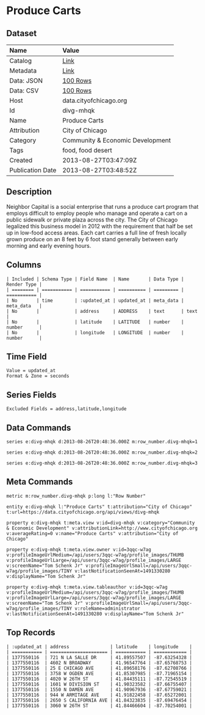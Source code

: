 # Produce Carts

## Dataset

| Name | Value |
| :--- | :---- |
| Catalog | [Link](https://catalog.data.gov/dataset/produce-carts-17e2b) |
| Metadata | [Link](https://data.cityofchicago.org/api/views/divg-mhqk) |
| Data: JSON | [100 Rows](https://data.cityofchicago.org/api/views/divg-mhqk/rows.json?max_rows=100) |
| Data: CSV | [100 Rows](https://data.cityofchicago.org/api/views/divg-mhqk/rows.csv?max_rows=100) |
| Host | data.cityofchicago.org |
| Id | divg-mhqk |
| Name | Produce Carts |
| Attribution | City of Chicago |
| Category | Community & Economic Development |
| Tags | food, food desert |
| Created | 2013-08-27T03:47:09Z |
| Publication Date | 2013-08-27T03:48:52Z |

## Description

Neighbor Capital is a social enterprise that runs a produce cart program that employs difficult to employ people who manage and operate a cart on a public sidewalk or private plaza across the city. The City of Chicago legalized this business model in 2012 with the requirement that half be set up in low-food access areas. Each cart carries a full line of fresh locally grown produce on an 8 feet by 6 foot stand generally between early morning and early evening hours.

## Columns

```ls
| Included | Schema Type | Field Name  | Name       | Data Type | Render Type |
| ======== | =========== | =========== | ========== | ========= | =========== |
| No       | time        | :updated_at | updated_at | meta_data | meta_data   |
| No       |             | address     | ADDRESS    | text      | text        |
| No       |             | latitude    | LATITUDE   | number    | number      |
| No       |             | longitude   | LONGITUDE  | number    | number      |
```

## Time Field

```ls
Value = updated_at
Format & Zone = seconds
```

## Series Fields

```ls
Excluded Fields = address,latitude,longitude
```

## Data Commands

```ls
series e:divg-mhqk d:2013-08-26T20:48:36.000Z m:row_number.divg-mhqk=1

series e:divg-mhqk d:2013-08-26T20:48:36.000Z m:row_number.divg-mhqk=2

series e:divg-mhqk d:2013-08-26T20:48:36.000Z m:row_number.divg-mhqk=3
```

## Meta Commands

```ls
metric m:row_number.divg-mhqk p:long l:"Row Number"

entity e:divg-mhqk l:"Produce Carts" t:attribution="City of Chicago" t:url=https://data.cityofchicago.org/api/views/divg-mhqk

property e:divg-mhqk t:meta.view v:id=divg-mhqk v:category="Community & Economic Development" v:attributionLink=http://www.cityofchicago.org v:averageRating=0 v:name="Produce Carts" v:attribution="City of Chicago"

property e:divg-mhqk t:meta.view.owner v:id=3qqc-w7ag v:profileImageUrlMedium=/api/users/3qqc-w7ag/profile_images/THUMB v:profileImageUrlLarge=/api/users/3qqc-w7ag/profile_images/LARGE v:screenName="Tom Schenk Jr" v:profileImageUrlSmall=/api/users/3qqc-w7ag/profile_images/TINY v:lastNotificationSeenAt=1491330280 v:displayName="Tom Schenk Jr"

property e:divg-mhqk t:meta.view.tableauthor v:id=3qqc-w7ag v:profileImageUrlMedium=/api/users/3qqc-w7ag/profile_images/THUMB v:profileImageUrlLarge=/api/users/3qqc-w7ag/profile_images/LARGE v:screenName="Tom Schenk Jr" v:profileImageUrlSmall=/api/users/3qqc-w7ag/profile_images/TINY v:roleName=administrator v:lastNotificationSeenAt=1491330280 v:displayName="Tom Schenk Jr"
```

## Top Records

```ls
| :updated_at | address               | latitude    | longitude    | 
| =========== | ===================== | =========== | ============ | 
| 1377550116  | 721 N LA SALLE DR     | 41.89557507 | -87.63254328 | 
| 1377550116  | 4602 N BROADWAY       | 41.96547764 | -87.65768753 | 
| 1377550116  | 25 E CHICAGO AVE      | 41.89658176 | -87.62708766 | 
| 1377550116  | 3758 W OGDEN AVE      | 41.85307985 | -87.71965154 | 
| 1377550116  | 4020 W 26TH ST        | 41.84435111 | -87.72545519 | 
| 1377550116  | 1601 W DIVISION ST    | 41.90323582 | -87.66755407 | 
| 1377550116  | 1550 N DAMEN AVE      | 41.90967936 | -87.67759021 | 
| 1377550116  | 944 W ARMITAGE AVE    | 41.91822458 | -87.65272001 | 
| 1377550116  | 2650 S CALIFORNIA AVE | 41.84323835 | -87.69476454 | 
| 1377550116  | 3060 W 26TH ST        | 41.84466604 | -87.70254001 | 
```